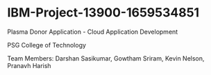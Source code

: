 # IBM-Project-13900-1659534851

Plasma Donor Application - Cloud Application Development

PSG College of Technology

Team Members:
Darshan Sasikumar, Gowtham Sriram, Kevin Nelson, Pranavh Harish

